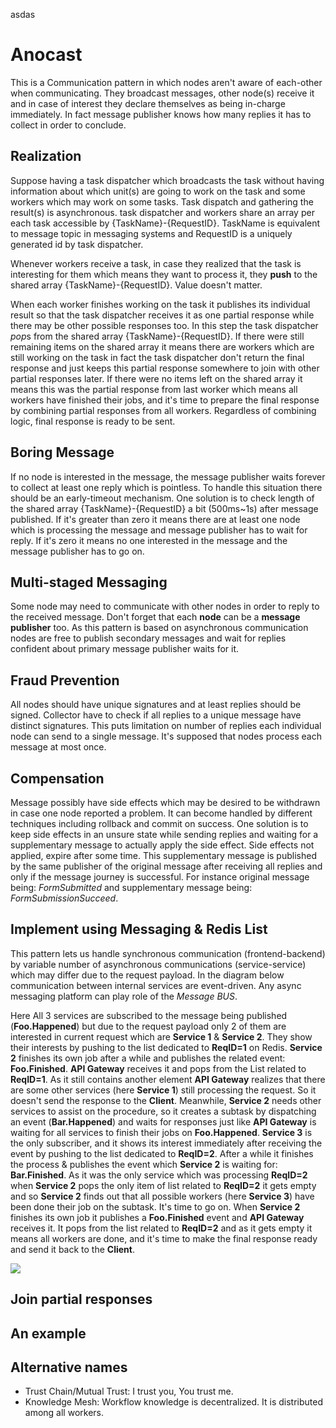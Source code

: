 asdas

# Anocast
This is a Communication pattern in which nodes aren't aware of each-other when communicating. They broadcast messages,
other node(s) receive it and in case of interest they declare themselves as being in-charge immediately.
In fact message publisher knows how many replies it has to collect in order to conclude.

## Realization
Suppose having a task dispatcher which broadcasts the task without having information about which unit(s)
are going to work on the task and some workers which may work on some tasks. Task dispatch and gathering
the result(s) is asynchronous. task dispatcher and workers share an array per each task accessible by
{TaskName}-{RequestID}. TaskName is equivalent to message topic in messaging systems and RequestID is a uniquely
generated id by task dispatcher.

Whenever workers receive a task, in case they realized that the task is interesting for them which means
they want to process it, they **push** to the shared array {TaskName}-{RequestID}. Value doesn't matter.

When each worker finishes working on the task it publishes its individual result so that the task dispatcher
receives it as one partial response while there may be other possible responses too. In this step the task dispatcher
*pop*s from the shared array {TaskName}-{RequestID}. If there were still remaining items on the shared array it means
there are workers which are still working on the task in fact the task dispatcher don't return the final response and
just keeps this partial response somewhere to join with other partial responses later. If there were no items left on
the shared array it means this was the partial response from last worker which means all workers have finished their
jobs, and it's time to prepare the final response by combining partial responses from all workers.
Regardless of combining logic, final response is ready to be sent.

## Boring Message
If no node is interested in the message, the message publisher waits forever to collect at least one reply which is
pointless. To handle this situation there should be an early-timeout mechanism. One solution is to check length of the
shared array {TaskName}-{RequestID} a bit (500ms~1s) after message published. If it's greater than zero it means there
are at least one node which is processing the message and message publisher has to wait for reply. If it's zero it
means no one interested in the message and the message publisher has to go on.

## Multi-staged Messaging
Some node may need to communicate with other nodes in order to reply to the received message. Don't forget that each
**node** can be a **message publisher** too. As this pattern is based on asynchronous communication nodes are free to
publish secondary messages and wait for replies confident about primary message publisher waits for it.

## Fraud Prevention
All nodes should have unique signatures and at least replies should be signed. Collector have to check if all replies to
a unique message have distinct signatures. This puts limitation on number of replies each individual node can send to a
single message. It's supposed that nodes process each message at most once.

## Compensation
Message possibly have side effects which may be desired to be withdrawn in case one node reported a problem. It can
become handled by different techniques including rollback and commit on success. One solution is to keep side effects
in an unsure state while sending replies and waiting for a supplementary message to actually apply the side effect.
Side effects not applied, expire after some time. This supplementary message is published by the same publisher of the
original message after receiving all replies and only if the message journey is successful. For instance original
message being: _FormSubmitted_ and supplementary message being: _FormSubmissionSucceed_.

## Implement using Messaging & Redis List
This pattern lets us handle synchronous communication (frontend-backend) by variable number of
asynchronous communications (service-service) which may differ due to the request payload. In the diagram below
communication between internal services are event-driven. Any async messaging platform can play role of the
_Message BUS_.

Here All 3 services are subscribed to the message being published (**Foo.Happened**) but due to the
request payload only 2 of them are interested in current request which are **Service 1** & **Service 2**.
They show their interests by pushing to the list dedicated to **ReqID=1** on Redis. **Service 2** finishes its own job
after a while and publishes the related event: **Foo.Finished**. **API Gateway** receives it and pops from the List
related to **ReqID=1**. As it still contains another element **API Gateway** realizes that there are some other
services (here **Service 1**) still processing the request. So it doesn't send the response to the **Client**.
Meanwhile, **Service 2** needs other services to assist on the procedure, so it creates a subtask by dispatching an
event (**Bar.Happened**) and waits for responses just like **API Gateway** is waiting for all services to finish their
jobs on **Foo.Happened**. **Service 3** is the only subscriber, and it shows its interest immediately after receiving
the event by pushing to the list dedicated to **ReqID=2**. After a while it finishes the process & publishes the event
which **Service 2** is waiting for: **Bar.Finished**. As it was the only service which was processing **ReqID=2** when
**Service 2** pops the only item of list related to **ReqID=2** it gets empty and so **Service 2** finds out that
all possible workers (here **Service 3**) have been done their job on the subtask. It's time to go on. When
**Service 2** finishes its own job it publishes a **Foo.Finished** event and **API Gateway** receives it. It pops from
the list related to **ReqID=2** and as it gets empty it means all workers are done, and it's time to make the final
response ready and send it back to the **Client**.

[![](https://mermaid.ink/img/pako:eNq9VU2L2zAQ_SuDDyWhScE2ezFsIB9smlJDsLs3X2R5koiNJVeSU8Ky_72jfHodh3Z76MXIevNGb-YN0qvHVYFe5Bn8WaPkOBNsrVmZSQBWWyXrMkedycM_t0rDFJiB6VagtG6zYtoKLiomLYznDhsvFzBnFn-xfTsgcXiChTBtJHZIjMawNcLkOW3jqe8CUtQ7wRH8GzhowsENHDbh8FiORm5Br_Ne8PAwgPOn76DpcDT6PJ5HMNkq_iLkmkRTe4yF3nnxpNQhdDyn2DiCZZ1vhdlcauj9UJXgjxT25SurKpRYuCSL2aPfv7RT7KhPELu_eEh5Uj-CtM4N1yKneKugyX9HSv0rK_h7VnBlhX9iFdiU6HZSn4hJBAtpUVMXiPeJKqeyiW43CN_FqUenOhtHJ4cEwQcTXEjU4ichqcNE-abyZn8v-81zG-KPRbfbPRo5gxOstnv6chQ7ytC7kyK-WE3il6oysNKqvK_YPyqeCVMxyzdogIGpc8vMy1n5hOn2ZAT9e3Nx41WT3aX1Wvxp2tPwA50PuqwL77vg1LRcCG5cCLtdcDPf7ULQ6cJ5Bu-7cMNL3rvyz3Pk_8856qrgwBxOaRhQOpmmUtKgY51W51uJYG_glahLJgq63V_dZubROSVmXkTLlXJTkHmZfKNId9Wne8m9yOoaB15dFXTs6S3wohXbGtqli5tegPj4YBzejbff50gIfA?type=png)](https://mermaid.live/edit#pako:eNq9VU2L2zAQ_SuDDyWhScE2ezFsIB9smlJDsLs3X2R5koiNJVeSU8Ky_72jfHodh3Z76MXIevNGb-YN0qvHVYFe5Bn8WaPkOBNsrVmZSQBWWyXrMkedycM_t0rDFJiB6VagtG6zYtoKLiomLYznDhsvFzBnFn-xfTsgcXiChTBtJHZIjMawNcLkOW3jqe8CUtQ7wRH8GzhowsENHDbh8FiORm5Br_Ne8PAwgPOn76DpcDT6PJ5HMNkq_iLkmkRTe4yF3nnxpNQhdDyn2DiCZZ1vhdlcauj9UJXgjxT25SurKpRYuCSL2aPfv7RT7KhPELu_eEh5Uj-CtM4N1yKneKugyX9HSv0rK_h7VnBlhX9iFdiU6HZSn4hJBAtpUVMXiPeJKqeyiW43CN_FqUenOhtHJ4cEwQcTXEjU4ichqcNE-abyZn8v-81zG-KPRbfbPRo5gxOstnv6chQ7ytC7kyK-WE3il6oysNKqvK_YPyqeCVMxyzdogIGpc8vMy1n5hOn2ZAT9e3Nx41WT3aX1Wvxp2tPwA50PuqwL77vg1LRcCG5cCLtdcDPf7ULQ6cJ5Bu-7cMNL3rvyz3Pk_8856qrgwBxOaRhQOpmmUtKgY51W51uJYG_glahLJgq63V_dZubROSVmXkTLlXJTkHmZfKNId9Wne8m9yOoaB15dFXTs6S3wohXbGtqli5tegPj4YBzejbff50gIfA)

## Join partial responses

## An example

## Alternative names
* Trust Chain/Mutual Trust: I trust you, You trust me.
* Knowledge Mesh: Workflow knowledge is decentralized. It is distributed among all workers.
